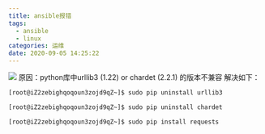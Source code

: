 ```yaml
---
title: ansible报错
tags:
  - ansible
  - linux
categories: 运维
date: 2020-09-05 14:25:22
---
```

![](../1.png)
原因：python库中urllib3 (1.22) or chardet (2.2.1) 的版本不兼容 解决如下：

```bash
[root@iZ2zebighqoqoun3zojd9qZ~]$ sudo pip uninstall urllib3

[root@iZ2zebighqoqoun3zojd9qZ~]$ sudo pip uninstall chardet

[root@iZ2zebighqoqoun3zojd9qZ~]$ sudo pip install requests

```
